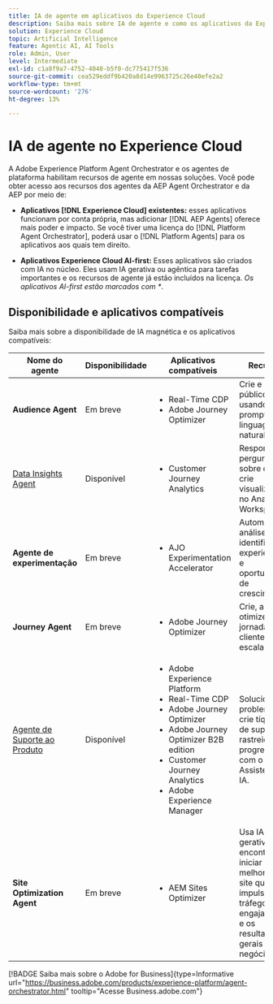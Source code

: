 ```yaml
---
title: IA de agente em aplicativos do Experience Cloud
description: Saiba mais sobre IA de agente e como os aplicativos da Experience Cloud usam a estrutura de agente da Adobe.
solution: Experience Cloud
topic: Artificial Intelligence
feature: Agentic AI, AI Tools
role: Admin, User
level: Intermediate
exl-id: c1a8f9a7-4752-4040-b5f0-dc775417f536
source-git-commit: cea529eddf9b420a8d14e9963725c26e40efe2a2
workflow-type: tm+mt
source-wordcount: '276'
ht-degree: 13%

---
```


# IA de agente no Experience Cloud

A Adobe Experience Platform Agent Orchestrator e os agentes de plataforma habilitam recursos de agente em nossas soluções. Você pode obter acesso aos recursos dos agentes da AEP Agent Orchestrator e da AEP por meio de:

* **Aplicativos [!DNL Experience Cloud] existentes:** esses aplicativos funcionam por conta própria, mas adicionar [!DNL AEP Agents] oferece mais poder e impacto. Se você tiver uma licença do [!DNL Platform Agent Orchestrator], poderá usar o [!DNL Platform Agents] para os aplicativos aos quais tem direito.

* **Aplicativos Experience Cloud AI-first:** Esses aplicativos são criados com IA no núcleo. Eles usam IA gerativa ou agêntica para tarefas importantes e os recursos de agente já estão incluídos na licença. _Os aplicativos AI-first estão marcados com *_.

## Disponibilidade e aplicativos compatíveis

Saiba mais sobre a disponibilidade de IA magnética e os aplicativos compatíveis:

| Nome do agente | Disponibilidade | Aplicativos compatíveis | Recursos |
|---|----------|------------|----------|
| **Audience Agent** | Em breve | <ul><li>Real-Time CDP</li><li>Adobe Journey Optimizer</li></ul> | Crie e otimize públicos-alvo usando prompts de linguagem natural. |
| [Data Insights Agent](https://experienceleague.adobe.com/en/docs/analytics-platform/using/cja-overview/cja-b2c-overview/data-analysis-ai) | Disponível | <ul><li>Customer Journey Analytics</li></ul> | Responda a perguntas sobre dados e crie visualizações no Analysis Workspace. |
| **Agente de experimentação** | Em breve | <ul><li>AJO Experimentation Accelerator</li></ul> | Automatize a análise para identificar experiências e oportunidades de crescimento.* |
| **Journey Agent** | Em breve | <ul><li>Adobe Journey Optimizer</li></ul> | Crie, analise e otimize as jornadas do cliente em escala. |
| [Agente de Suporte ao Produto](https://experienceleague.adobe.com/en/docs/experience-platform/ai-assistant/new-features/customer-support) | Disponível | <ul><li>Adobe Experience Platform</li><li>Real-Time CDP</li><li>Adobe Journey Optimizer</li><li>Adobe Journey Optimizer B2B edition</li><li>Customer Journey Analytics</li><li>Adobe Experience Manager</li></ul> | Solucione problemas, crie tíquetes de suporte e rastreie o progresso com o Assistente de IA. |
| **Site Optimization Agent** | Em breve | <ul><li>AEM Sites Optimizer</li></ul> | Usa IA gerativa para encontrar e iniciar melhorias no site que impulsionam o tráfego, o engajamento e os resultados gerais de negócios.* |



[!BADGE Saiba mais sobre o Adobe for Business]{type=Informative url="https://business.adobe.com/products/experience-platform/agent-orchestrator.html" tooltip="Acesse Business.adobe.com"}

<!-- 
* [Product Support Agent](https://experienceleague.adobe.com/en/docs/experience-platform/ai-assistant/new-features/customer-support) is a self-serve debugging and troubleshooting capability of [!UICONTROL AI Assistant] that you can use for Experience Platform features and applications. Troubleshoot support issues without leaving your workflows, create customer support tickets, and track case progress using AI Assistant.
* [Data Insights Agent](https://experienceleague.adobe.com/en/docs/analytics-platform/using/cja-overview/cja-b2c-overview/data-analysis-ai) is accessible from the AI Assistant in Customer Journey Analytics. It is a generative AI conversation agent that quickly and efficiently answers questions about your data. It builds relevant visualizations in Analysis Workspace using components from your data view and using your actual data. -->








